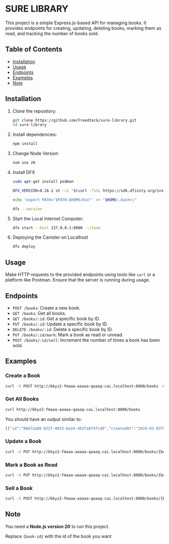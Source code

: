 # SURE LIBRARY

This project is a simple Express.js-based API for managing books. It provides endpoints for creating, updating, deleting books, marking them as read, and tracking the number of books sold.

## Table of Contents

- [Installation](#installation)
- [Usage](#usage)
- [Endpoints](#endpoints)
- [Examples](#examples)
- [Note](#contributing)

## Installation

1. Clone the repository:

   ```bash
   git clone https://github.com/Freedteck/sure-library.git
   cd sure-library
   ```

2. Install dependencies:

   ```bash
   npm install
   ```

3. Change Node Version

   ```bash
   nvm use 20
   ```

4. Install DFX

   ```bash
   sudo apt-get install podman
   ```

   ```bash
   DFX_VERSION=0.16.1 sh -ci "$(curl -fsSL https://sdk.dfinity.org/install.sh)"
   ```

   ```bash
   echo 'export PATH="$PATH:$HOME/bin"' >> "$HOME/.bashrc"
   ```

   ```bash
   dfx --version
   ```

5. Start the Local Internet Computer:

   ```bash
   dfx start --host 127.0.0.1:8000 --clean
   ```

6. Deploying the Canister on Localhost

   ```bash
   dfx deploy
   ```

## Usage

Make HTTP requests to the provided endpoints using tools like `curl` or a platform like Postman. Ensure that the server is running during usage.

## Endpoints

- `POST /books`: Create a new book.
- `GET /books`: Get all books.
- `GET /books/:id`: Get a specific book by ID.
- `PUT /books/:id`: Update a specific book by ID.
- `DELETE /books/:id`: Delete a specific book by ID.
- `PUT /books/:id/mark`: Mark a book as read or unread.
- `POST /books/:id/sell`: Increment the number of times a book has been sold.

## Examples

### Create a Book

```bash
curl -X POST http://bkyz2-fmaaa-aaaaa-qaaaq-cai.localhost:8000/books -H "Content-type: application/json" -d '{"title": "The Great Gatsby", "author": "F. Scott Fitzgerald", "pages": "180", "isRead": false, "sold": 0, "body": "A classic novel about the American Dream.", "attachmentURL": "http://example.com/great-gatsby.jpg"}'
```

### Get All Books

```bash
curl http://bkyz2-fmaaa-aaaaa-qaaaq-cai.localhost:8000/books
```
You should have an output similar to:

```bash
[{"id":"96672a88-822f-4033-8a24-462fa8f4fcd8","createdAt":"2024-03-03T07:50:51.727Z","title":"The Great Gatsby","author":"F. Scott Fitzgerald","pages":"180","isRead":false,"sold":0,"body":"A classic novel about the American Dream.","attachmentURL":"http://example.com/great-gatsby.jpg"}]
```

### Update a Book

```bash
curl -X PUT http://bkyz2-fmaaa-aaaaa-qaaaq-cai.localhost:8000/books/{book-id} -H "Content-type: application/json" -d '{"title": "Updated Title", "body": "Updated body."}'
````

### Mark a Book as Read

```bash
curl -X PUT http://bkyz2-fmaaa-aaaaa-qaaaq-cai.localhost:8000/books/{book-id}/mark -H "Content-type: application/json" -d '{"isRead": true}'
```

### Sell a Book

```bash
curl -X POST http://bkyz2-fmaaa-aaaaa-qaaaq-cai.localhost:8000/books/{book-id}/sell
```

## Note

You need a **Node.js version 20** to run this project.

Replace `{book-id}` with the id of the book you want
